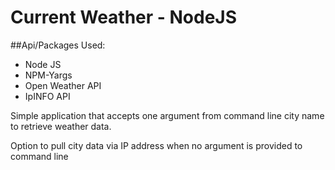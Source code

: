 # Current Weather - NodeJS 

##Api/Packages Used:


* Node JS
* NPM-Yargs
* Open Weather API
* IpINFO API

Simple application that accepts one argument from command line city name to retrieve weather data.

Option to pull city data via IP address when no argument is provided to command line

